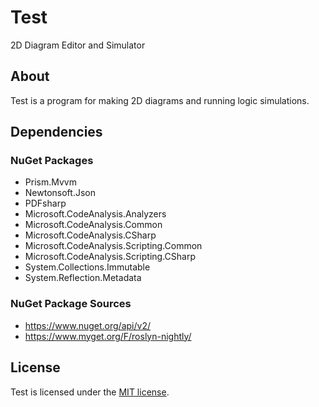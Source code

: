 # Test

2D Diagram Editor and Simulator

## About

Test is a program for making 2D diagrams and running logic simulations.

## Dependencies

### NuGet Packages

* Prism.Mvvm
* Newtonsoft.Json
* PDFsharp
* Microsoft.CodeAnalysis.Analyzers
* Microsoft.CodeAnalysis.Common
* Microsoft.CodeAnalysis.CSharp
* Microsoft.CodeAnalysis.Scripting.Common
* Microsoft.CodeAnalysis.Scripting.CSharp
* System.Collections.Immutable
* System.Reflection.Metadata

### NuGet Package Sources

* https://www.nuget.org/api/v2/
* https://www.myget.org/F/roslyn-nightly/

## License

Test is licensed under the [MIT license](LICENSE.TXT).
